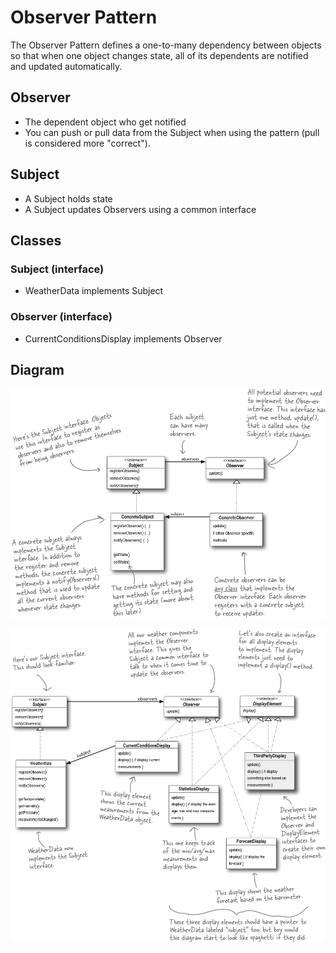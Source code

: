 # Observer Pattern

The Observer Pattern defines a one-to-many dependency between objects so that when one object changes state, all of its dependents are notified and updated automatically.

## Observer
- The dependent object who get notified
- You can push or pull data from the Subject when using the pattern (pull is considered more "correct").

## Subject
- A Subject holds state
- A Subject updates Observers using a common interface


## Classes

### Subject (interface)
- WeatherData implements Subject

### Observer (interface)
- CurrentConditionsDisplay implements Observer


## Diagram
![Class Diagram 1](./images/f0052-01.png)

![Class Diagram 2](./images/f0057-01.png)